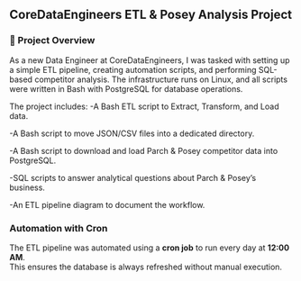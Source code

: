 ## CoreDataEngineers ETL & Posey Analysis Project

### 📌 Project Overview
As a new Data Engineer at CoreDataEngineers, I was tasked with setting up a simple ETL pipeline, creating automation scripts, and performing SQL-based competitor analysis. The infrastructure runs on Linux, and all scripts were written in Bash with PostgreSQL for database operations.

The project includes:
-A Bash ETL script to Extract, Transform, and Load data.

-A Bash script to move JSON/CSV files into a dedicated directory.

-A Bash script to download and load Parch & Posey competitor data into PostgreSQL.

-SQL scripts to answer analytical questions about Parch & Posey’s business.

-An ETL pipeline diagram to document the workflow.


### **Automation with Cron**  
The ETL pipeline was automated using a **cron job** to run every day at **12:00 AM**.  
This ensures the database is always refreshed without manual execution.  
